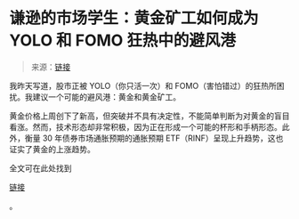 <!--yml

category: 未分类

日期：2024-05-18 01:18:56

-->

# 谦逊的市场学生：黄金矿工如何成为 YOLO 和 FOMO 狂热中的避风港

> 来源：[链接](https://humblestudentofthemarkets.blogspot.com/2024/03/how-gold-miners-could-be-refuge-from.html#0001-01-01)

我昨天写道，股市正被 YOLO（你只活一次）和 FOMO（害怕错过）的狂热所困扰。我建议一个可能的避风港：黄金和黄金矿工。

黄金价格上周创下了新高，但突破并不具有决定性，不能简单判断为对黄金的盲目看涨。然而，技术形态却非常积极，因为正在形成一个可能的杯形和手柄形态。此外，衡量 30 年债券市场通胀预期的通胀预期 ETF（RINF）呈现上升趋势，这也证实了黄金的上涨趋势。

全文可在此处找到

[链接](https://humblestudentofthemarkets.com/2024/03/04/how-gold-miners-could-be-a-refuge-from-the-yolo-and-fomo-frenzy/)

。
